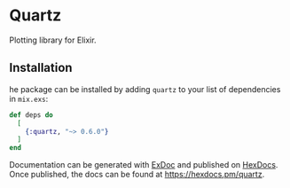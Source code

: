# Quartz

Plotting library for Elixir.

## Installation

he package can be installed by adding `quartz` to your list
of dependencies in `mix.exs`:

```elixir
def deps do
  [
    {:quartz, "~> 0.6.0"}
  ]
end
```

Documentation can be generated with [ExDoc](https://github.com/elixir-lang/ex_doc)
and published on [HexDocs](https://hexdocs.pm). Once published, the docs can
be found at <https://hexdocs.pm/quartz>.

